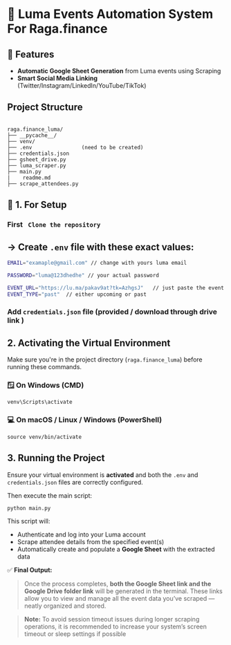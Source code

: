# 🚀 Luma Events Automation System For Raga.finance



## 🌟 Features
- **Automatic Google Sheet Generation** from Luma events using Scraping
- **Smart Social Media Linking** (Twitter/Instagram/LinkedIn/YouTube/TikTok)


## Project Structure

```

raga.finance_luma/
├── __pycache__/            
├── venv/                     
├── .env                (need to be created)
├── credentials.json         
├── gsheet_drive.py         
├── luma_scraper.py         
├── main.py                             
|    readme.md              
├── scrape_attendees.py      

```

## 🚀 1. For Setup
###  First ` Clone the repository`

   ## -> Create `.env` file with these exact values:
   ```bash
   EMAIL="examaple@gmail.com" // change with yours luma email

   PASSWORD="luma@123dhedhe" // your actual password

   EVENT_URL="https://lu.ma/pakav9at?tk=AzhgsJ"   // just paste the event url you want to scrap
   EVENT_TYPE="past"  // either upcoming or past


   ```



   ### Add `credentials.json` file  (provided / download through drive link )
   

   

## 2. Activating the Virtual Environment

Make sure you're in the project directory (`raga.finance_luma`) before running these commands.

### 🪟 On Windows (CMD)
```
venv\Scripts\activate
```

### 💻 On macOS / Linux / Windows (PowerShell)
```
source venv/bin/activate
```


## 3. Running the Project

Ensure your virtual environment is **activated** and both the `.env` and `credentials.json` files are correctly configured.

Then execute the main script:

```
python main.py
```

This script will:
- Authenticate and log into your Luma account
- Scrape attendee details from the specified event(s)
- Automatically create and populate a **Google Sheet** with the extracted data


✅ **Final Output:**  
> Once the process completes, **both the Google Sheet link and the Google Drive folder link** will be generated in the terminal. These links allow you to view and manage all the event data you’ve scraped — neatly organized and stored.



> **Note:** To avoid session timeout issues during longer scraping operations, it is recommended to increase your system’s screen timeout or sleep settings if possible
